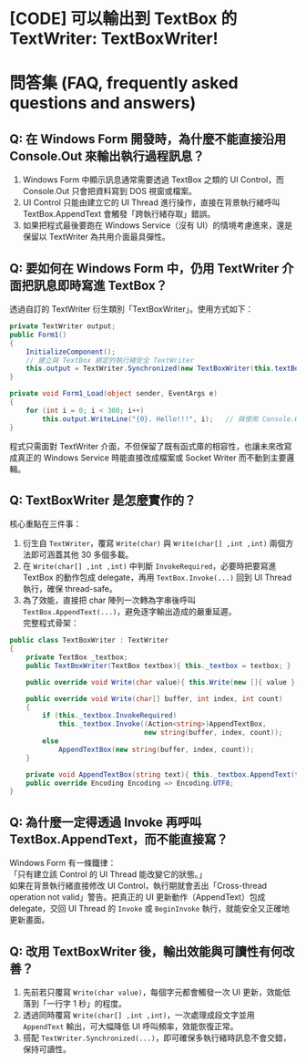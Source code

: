 # [CODE] 可以輸出到 TextBox 的 TextWriter: TextBoxWriter!

# 問答集 (FAQ, frequently asked questions and answers)

## Q: 在 Windows Form 開發時，為什麼不能直接沿用 Console.Out 來輸出執行過程訊息？
1. Windows Form 中顯示訊息通常需要透過 TextBox 之類的 UI Control，而 Console.Out 只會把資料寫到 DOS 視窗或檔案。  
2. UI Control 只能由建立它的 UI Thread 進行操作，直接在背景執行緒呼叫 TextBox.AppendText 會觸發「跨執行緒存取」錯誤。  
3. 如果把程式最後要跑在 Windows Service（沒有 UI）的情境考慮進來，還是保留以 TextWriter 為共用介面最具彈性。  

## Q: 要如何在 Windows Form 中，仍用 TextWriter 介面把訊息即時寫進 TextBox？
透過自訂的 TextWriter 衍生類別「TextBoxWriter」。使用方式如下：  
```csharp
private TextWriter output;
public Form1()
{
    InitializeComponent();
    // 建立與 TextBox 綁定的執行緒安全 TextWriter
    this.output = TextWriter.Synchronized(new TextBoxWriter(this.textBox1));
}

private void Form1_Load(object sender, EventArgs e)
{
    for (int i = 0; i < 300; i++)
        this.output.WriteLine("{0}. Hello!!!", i);   // 與使用 Console.Out 幾乎相同
}
```
程式只需面對 TextWriter 介面，不但保留了既有函式庫的相容性，也讓未來改寫成真正的 Windows Service 時能直接改成檔案或 Socket Writer 而不動到主要邏輯。

## Q: TextBoxWriter 是怎麼實作的？  
核心重點在三件事：  
1. 衍生自 `TextWriter`，覆寫 `Write(char)` 與 `Write(char[] ,int ,int)` 兩個方法即可涵蓋其他 30 多個多載。  
2. 在 `Write(char[] ,int ,int)` 中判斷 `InvokeRequired`，必要時把要寫進 TextBox 的動作包成 delegate，再用 `TextBox.Invoke(...)` 回到 UI Thread 執行，確保 thread-safe。  
3. 為了效能，直接把 char 陣列一次轉為字串後呼叫 `TextBox.AppendText(...)`，避免逐字輸出造成的嚴重延遲。  
完整程式骨架：  
```csharp
public class TextBoxWriter : TextWriter
{
    private TextBox _textbox;
    public TextBoxWriter(TextBox textbox){ this._textbox = textbox; }

    public override void Write(char value){ this.Write(new []{ value }, 0, 1); }

    public override void Write(char[] buffer, int index, int count)
    {
        if (this._textbox.InvokeRequired)
            this._textbox.Invoke((Action<string>)AppendTextBox,
                                 new string(buffer, index, count));
        else
            AppendTextBox(new string(buffer, index, count));
    }

    private void AppendTextBox(string text){ this._textbox.AppendText(text); }
    public override Encoding Encoding => Encoding.UTF8;
}
```

## Q: 為什麼一定得透過 Invoke 再呼叫 TextBox.AppendText，而不能直接寫？
Windows Form 有一條鐵律：  
「只有建立該 Control 的 UI Thread 能改變它的狀態。」  
如果在背景執行緒直接修改 UI Control，執行期就會丟出「Cross-thread operation not valid」警告。把真正的 UI 更新動作（AppendText）包成 delegate，交回 UI Thread 的 `Invoke` 或 `BeginInvoke` 執行，就能安全又正確地更新畫面。  

## Q: 改用 TextBoxWriter 後，輸出效能與可讀性有何改善？
1. 先前若只覆寫 `Write(char value)`，每個字元都會觸發一次 UI 更新，效能低落到「一行字 1 秒」的程度。  
2. 透過同時覆寫 `Write(char[] ,int ,int)`，一次處理成段文字並用 `AppendText` 輸出，可大幅降低 UI 呼叫頻率，效能恢復正常。  
3. 搭配 `TextWriter.Synchronized(...)`，即可確保多執行緒時訊息不會交錯，保持可讀性。